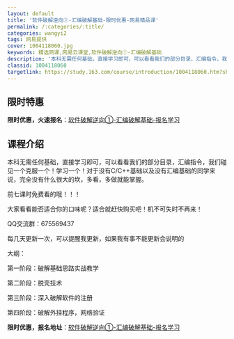```yaml
---
layout: default
title: '软件破解逆向①-汇编破解基础-限时优惠-网易精品课'
permalink: /:categories/:title/
categories: wangyi2
tags: 网易提供
cover: 1004118060.jpg
keywords: 精选网课,网易云课堂,软件破解逆向①-汇编破解基础
description: '本科无需任何基础，直接学习即可，可以看看我们的部分目录，汇编指令，我们碰见一个克服一个！学习一个！对于没有C/C++基础'
classid: 1004118060
targetlink: https://study.163.com/course/introduction/1004118060.htm?share=1&shareId=1025206652&utm_campaign=share&utm_medium=iphoneShare&utm_source=&utm_u=1025206652
---
```


## 限时特惠

**限时优惠，火速报名**：[软件破解逆向①-汇编破解基础-报名学习](https://study.163.com/course/introduction/1004118060.htm?share=1&shareId=1025206652&utm_campaign=share&utm_medium=iphoneShare&utm_source=&utm_u=1025206652)

## 课程介绍

本科无需任何基础，直接学习即可，可以看看我们的部分目录，汇编指令，我们碰见一个克服一个！学习一个！对于没有C/C++基础以及没有汇编基础的同学来说，完全没有什么很大的坎，多看，多做就能掌握。



前七课时免费看的哦！！！



大家看看能否适合你的口味呢？适合就赶快购买吧！机不可失时不再来！



QQ交流群：675569437



每几天更新一次，可以提醒我更新，如果我有事不能更新会说明的

大纲：



第一阶段：破解基础思路实战教学



第二阶段：脱壳技术



第三阶段：深入破解软件的注册



第四阶段：破解外挂程序，网络验证

**限时优惠，报名地址**：[软件破解逆向①-汇编破解基础-报名学习](https://study.163.com/course/introduction/1004118060.htm?share=1&shareId=1025206652&utm_campaign=share&utm_medium=iphoneShare&utm_source=&utm_u=1025206652)

